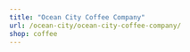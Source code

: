 ```yaml
---
title: "Ocean City Coffee Company"
url: /ocean-city/ocean-city-coffee-company/
shop: coffee
---
```

